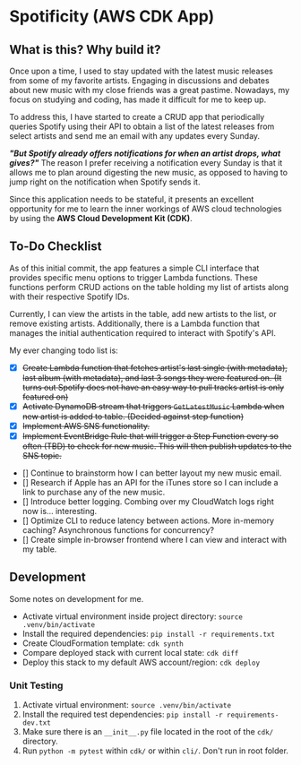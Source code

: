 
# **Spotificity (AWS CDK App)**

## **What is this? Why build it?**

Once upon a time, I used to stay updated with the latest music releases from some of my favorite artists. Engaging in discussions and debates about new music with my close friends was a great pastime. Nowadays, my focus on studying and coding, has made it difficult for me to keep up.

To address this, I have started to create a CRUD app that periodically queries Spotify using their API to obtain a list of the latest releases from select artists and send me an email with any updates every Sunday. 

***"But Spotify already offers notifications for when an artist drops, what gives?"*** The reason I prefer receiving a notification every Sunday is that it allows me to plan around digesting the new music, as opposed to having to jump right on the notification when Spotify sends it.

Since this application needs to be stateful, it presents an excellent opportunity for me to learn the inner workings of AWS cloud technologies by using the **AWS Cloud Development Kit (CDK)**.

## **To-Do Checklist**

As of this initial commit, the app features a simple CLI interface that provides specific menu options to trigger Lambda functions. These functions perform CRUD actions on the table holding my list of artists along with their respective Spotify IDs.

Currently, I can view the artists in the table, add new artists to the list, or remove existing artists. Additionally, there is a Lambda function that manages the initial authentication required to interact with Spotify's API.

My ever changing todo list is:

- [x] ~~Create Lambda function that fetches artist's last single (with metadata), last album (with metadata), and last 3 songs they were featured on. (It turns out Spotify does not have an easy way to pull tracks artist is only featured on)~~
- [x] ~~Activate DynamoDB stream that triggers `GetLatestMusic` Lambda when new artist is added to table. (Decided against step function)~~
- [x] ~~Implement AWS SNS functionality.~~
- [x] ~~Implement EventBridge Rule that will trigger a Step Function every so often (TBD) to check for new music. This will then publish updates to the SNS topic.~~
- [] Continue to brainstorm how I can better layout my new music email.
- [] Research if Apple has an API for the iTunes store so I can include a link to purchase any of the new music.
- [] Introduce better logging. Combing over my CloudWatch logs right now is... interesting.
- [] Optimize CLI to reduce latency between actions. More in-memory caching? Asynchronous functions for concurrency?
- [] Create simple in-browser frontend where I can view and interact with my table.

## **Development**

Some notes on development for me.

- Activate virtual environment inside project directory: `source .venv/bin/activate`
- Install the required dependencies: `pip install -r requirements.txt`
- Create CloudFormation template: `cdk synth`
- Compare deployed stack with current local state: `cdk diff`
- Deploy this stack to my default AWS account/region: `cdk deploy`

### Unit Testing

1. Activate virtual environment: `source .venv/bin/activate`
2. Install the required test dependencies: `pip install -r requirements-dev.txt`
3. Make sure there is an `__init__.py` file located in the root of the `cdk/` directory.
4. Run `python -m pytest` within `cdk/` or within `cli/`. Don't run in root folder.
